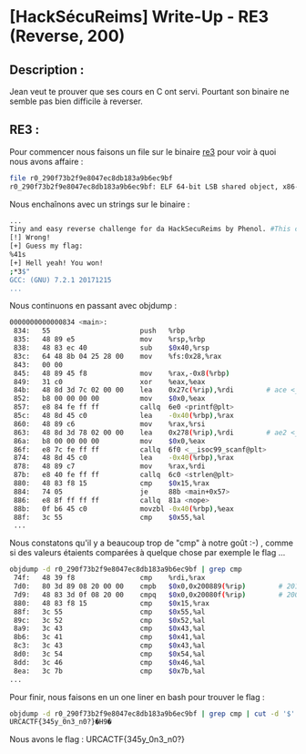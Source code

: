 # [HackSécuReims] Write-Up - RE3 (Reverse, 200)

## Description :
Jean veut te prouver que ses cours en C ont servi. Pourtant son binaire ne semble pas bien difficile à reverser.


## RE3 :

Pour commencer nous faisons un file sur le binaire [re3](files/r0_290f73b2f9e8047ec8db183a9b6ec9bf) pour voir à quoi nous avons affaire :

```BASH
file r0_290f73b2f9e8047ec8db183a9b6ec9bf 
r0_290f73b2f9e8047ec8db183a9b6ec9bf: ELF 64-bit LSB shared object, x86-64, version 1 (SYSV), dynamically linked, interpreter /lib64/ld-linux-x86-64.so.2, for GNU/Linux 3.2.0, BuildID[sha1]=abb72eac9db5565140a600a3f0af621cef9531c5, not stripped
```

Nous enchaînons avec un strings sur le binaire :

```BASH
...
Tiny and easy reverse challenge for da HackSecuReims by Phenol. #This challenge is intended for beginners.
[!] Wrong!
[+] Guess my flag: 
%41s
[+] Hell yeah! You won!
;*3$"
GCC: (GNU) 7.2.1 20171215
...
```

Nous continuons en passant avec objdump :



```BASH
0000000000000834 <main>:
 834:	55                   	push   %rbp
 835:	48 89 e5             	mov    %rsp,%rbp
 838:	48 83 ec 40          	sub    $0x40,%rsp
 83c:	64 48 8b 04 25 28 00 	mov    %fs:0x28,%rax
 843:	00 00 
 845:	48 89 45 f8          	mov    %rax,-0x8(%rbp)
 849:	31 c0                	xor    %eax,%eax
 84b:	48 8d 3d 7c 02 00 00 	lea    0x27c(%rip),%rdi        # ace <_IO_stdin_used+0x7e>
 852:	b8 00 00 00 00       	mov    $0x0,%eax
 857:	e8 84 fe ff ff       	callq  6e0 <printf@plt>
 85c:	48 8d 45 c0          	lea    -0x40(%rbp),%rax
 860:	48 89 c6             	mov    %rax,%rsi
 863:	48 8d 3d 78 02 00 00 	lea    0x278(%rip),%rdi        # ae2 <_IO_stdin_used+0x92>
 86a:	b8 00 00 00 00       	mov    $0x0,%eax
 86f:	e8 7c fe ff ff       	callq  6f0 <__isoc99_scanf@plt>
 874:	48 8d 45 c0          	lea    -0x40(%rbp),%rax
 878:	48 89 c7             	mov    %rax,%rdi
 87b:	e8 40 fe ff ff       	callq  6c0 <strlen@plt>
 880:	48 83 f8 15          	cmp    $0x15,%rax
 884:	74 05                	je     88b <main+0x57>
 886:	e8 8f ff ff ff       	callq  81a <nope>
 88b:	0f b6 45 c0          	movzbl -0x40(%rbp),%eax
 88f:	3c 55                	cmp    $0x55,%al
 ...
```

Nous constatons qu'il y a beaucoup trop de "cmp" à notre goût :-) , comme si des valeurs étaients comparées à quelque chose par exemple le flag ...

```BASH
objdump -d r0_290f73b2f9e8047ec8db183a9b6ec9bf | grep cmp
 74f:	48 39 f8             	cmp    %rdi,%rax
 7d0:	80 3d 89 08 20 00 00 	cmpb   $0x0,0x200889(%rip)        # 201060 <__TMC_END__>
 7d9:	48 83 3d 0f 08 20 00 	cmpq   $0x0,0x20080f(%rip)        # 200ff0 <__cxa_finalize@GLIBC_2.2.5>
 880:	48 83 f8 15          	cmp    $0x15,%rax
 88f:	3c 55                	cmp    $0x55,%al
 89c:	3c 52                	cmp    $0x52,%al
 8a9:	3c 43                	cmp    $0x43,%al
 8b6:	3c 41                	cmp    $0x41,%al
 8c3:	3c 43                	cmp    $0x43,%al
 8d0:	3c 54                	cmp    $0x54,%al
 8dd:	3c 46                	cmp    $0x46,%al
 8ea:	3c 7b                	cmp    $0x7b,%al
...
```

Pour finir, nous faisons en un one liner en bash pour trouver le flag :

```BASH
objdump -d r0_290f73b2f9e8047ec8db183a9b6ec9bf | grep cmp | cut -d '$' -f 2 | sed -e 's/,%al//g' -e 's/0x//g' | tail -n+5 | tr -d '\n' | xxd -p -r
URCACTF{345y_0n3_n0?}�H9�
```

Nous avons le flag : URCACTF{345y_0n3_n0?}
